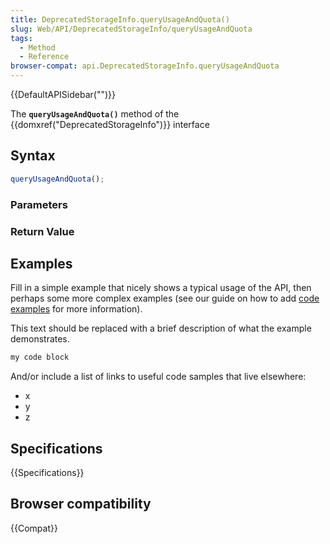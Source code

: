 ```yaml
---
title: DeprecatedStorageInfo.queryUsageAndQuota()
slug: Web/API/DeprecatedStorageInfo/queryUsageAndQuota
tags:
  - Method
  - Reference
browser-compat: api.DeprecatedStorageInfo.queryUsageAndQuota
---
```

{{DefaultAPISidebar("")}}

The **`queryUsageAndQuota()`** method of the {{domxref("DeprecatedStorageInfo")}} interface 

## Syntax

```js
queryUsageAndQuota();
```

### Parameters



### Return Value



## Examples

Fill in a simple example that nicely shows a typical usage of the API, then perhaps some more complex examples (see our guide on how to add [code examples](/en-US/docs/MDN/Contribute/Structures/Code_examples) for more information).

This text should be replaced with a brief description of what the example demonstrates.

```js
my code block
```

And/or include a list of links to useful code samples that live elsewhere:

*   x
*   y
*   z

## Specifications

{{Specifications}}

## Browser compatibility

{{Compat}}

